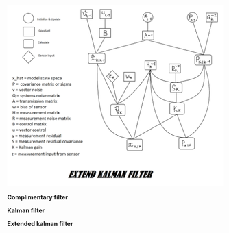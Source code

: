 ![img](https://github.com/Locchuong96/math-algorithms/blob/main/Kalman%20filter%20and%20extened%20kalman%20filter/imgs/kalman_filter_23.png)

**Complimentary filter**

**Kalman filter**

**Extended kalman filter**
